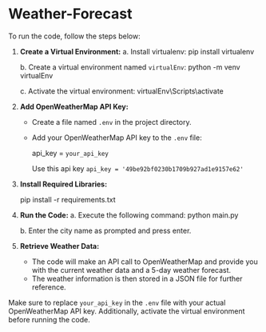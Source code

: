 # Weather-Forecast

To run the code, follow the steps below:

1. **Create a Virtual Environment:**
    a. Install virtualenv:
       pip install virtualenv

    b. Create a virtual environment named `virtualEnv`:
       python -m venv virtualEnv

    c. Activate the virtual environment:
       virtualEnv\Scripts\activate
       

2. **Add OpenWeatherMap API Key:**
    - Create a file named `.env` in the project directory.
    - Add your OpenWeatherMap API key to the `.env` file:

      api_key = `your_api_key`
      
      Use this api key
      `api_key = '49be92bf0230b1709b927ad1e9157e62'`

3. **Install Required Libraries:**
   
    pip install -r requirements.txt
    
4. **Run the Code:**
    a. Execute the following command:
       python main.py
       
    b. Enter the city name as prompted and press enter.

5. **Retrieve Weather Data:**
   - The code will make an API call to OpenWeatherMap and provide you with the current weather data and a 5-day weather forecast.
   - The weather information is then stored in a JSON file for further reference.

Make sure to replace `your_api_key` in the `.env` file with your actual OpenWeatherMap API key. Additionally, activate the virtual environment before running the code.

    
